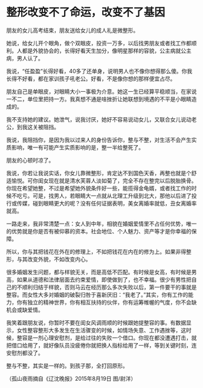 # 整形改变不了命运，改变不了基因

朋友的女儿高考结束，朋友送给女儿的成人礼是微整形。 

她说，给女儿开个眼角，做个双眼皮，投资一万多，以后找男朋友或者找工作都顺利。人都是外貌协会的，长得好看天生加分，像明星那样的容貌，公主病就公主病，男人认了。 

我说，“任盈盈”长得好看，40多了还单身，说明男人也不像你想得那么傻。你我长得不好看，都在家训孩子吼老公。好看，不是像你想的那样便宜占尽。 

朋友自己是单眼皮，对眼睛大小一事极为介意。她这一生已经算平稳顺当，在家说一不二，单位里把持一方。我真想不通是啥挫折让她联想到境遇的不平是小眼睛造成的。 

我不支持她的建议。她泄气，说我讨厌，她好不容易说动女儿，又联合女儿说动老公，到我这关被阻挡。 

我说，我阻挡你，是因为我以过来人的身份告诉你，整与不整，对生活不会产生实质影响，唯一有可能产生实质影响的是，整一半给整死了。 

朋友的心顿时凉了。 

我说，你若让我说实话，你女儿靠微整形，肯定达不到国色天香，再整也就是个舒适愉悦。可你闺女现在就是清水芙蓉人淡如菊了，完全不存在整完以后脱胎换骨。你现在希望她整，不过是希望她外貌条件好一些，能揽得金龟婿，或者找工作的时候不吃亏。可是，找男人，若眼睛大一点就从北理工升级到北大，那他以后进了投行或传媒，碰到眼睛更大的呢？没有任何证据表明，美女离婚率就低，丑女离婚率就高。 

一路走来，我非常清楚一点：女人到中年，相貌在婚姻爱情里不占任何优势，唯一的优势就是你是否有被仰慕的资本。社会地位、个人魅力、资产等才是你幸福的保障。 

所以，你与其把钱花在外在的修理上，不如把钱花在内在的修为上。如果非得整形，与其改变外貌，不如改变内心。 

很多婚姻发生问题，都与样貌无关，而是高低不匹配。有时候是女高，有时候是男高，如果从道德和法律层面去约束爱情，即使做到了，也不幸福。很少有男性把自己的不顺利归结于样貌，否则马云在经历那么多次失败以后，第一件要干的事就是整容。而女性大多对婚姻的破裂归咎于喜新厌旧：“我老了。”其实，你有工作的能力，你有独立的精神世界，你有相互扶持的伙伴，你有运筹帷幄的气度，你不会缺机会或缺爱情。 

我笑着跟朋友说，你暂时不要在闺女风调雨顺的时候跟她提整容的事。有数据显示，女性整容整形大多发生在生活骤变的时候，如情场失意、工作遇挫等，这时候，整容是一剂心理安慰剂，是给过往的失败一个借口。你现在都没遭遇打击，就把借口给用了，就好像队员没疲倦你就把换人指标给用了一样，等到关键时刻，连安慰剂都没了。 

整与不整，其实是一样的。到孩子那，全打回原形。 

（孤山夜雨摘自《辽沈晚报》2015年8月19日 图/尉洋）